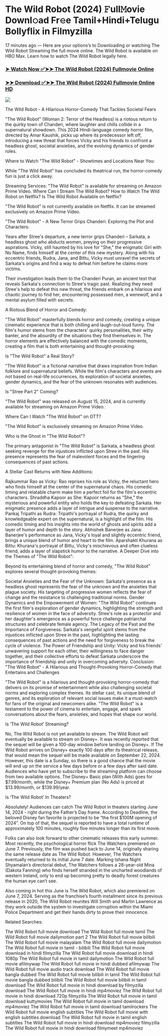 # The Wild Robot (2024) 𝙵ull𝙼ovie Downl𝚘ad Fr𝚎e Tamil+Hindi+Telugu Bollyflix in Filmyzilla
17 minutes ago — Here are your options’s to Downloading or watching The Wild Robot Streaming the full movie online. The Wild Robot is available on HBO Max. Learn how to watch The Wild Robot legally here.

### [➤ Watch Now ✅➤➤ The Wild Robot (2024) Fullmovie Online](https://t.co/wroVCn7LzA)

### [➤➤ Download ✅➤➤ The Wild Robot (2024) Fullmovie Online HD](https://t.co/lXPSQQHraq)

<p dir="auto"><a href="https://t.co/wroVCn7LzA" title="PLAY NOW" rel="nofollow"><img src="https://i.imgur.com/jhNGoEt.gif" style="max-width: 100%;"></a></p>


The Wild Robot - A Hilarious Horror-Comedy That Tackles Societal Fears

"The Wild Robot" (Woman 2: Terror of the Headless) is a riotous return to the quirky town of Chanderi, where laughter and chills collide in a supernatural showdown. This 2024 Hindi-language comedy horror film, directed by Amar Kaushik, picks up where its predecessor left off, introducing a new threat that forces Vicky and his friends to confront a headless ghost, societal anxieties, and the evolving dynamics of gender roles.

Where to Watch "The Wild Robot" - Showtimes and Locations Near You:

While "The Wild Robot" has concluded its theatrical run, the horror-comedy fun is just a click away.

Streaming Services: "The Wild Robot" is available for streaming on Amazon Prime Video.
Where Can I Stream The Wild Robot? How to Watch The Wild Robot on Netflix? Is The Wild Robot Available on Netflix?

"The Wild Robot" is not currently available on Netflix. It can be streamed exclusively on Amazon Prime Video.

"The Wild Robot" - A New Terror Grips Chanderi: Exploring the Plot and Characters:

Years after Stree's departure, a new terror grips Chanderi – Sarkata, a headless ghost who abducts women, preying on their progressive aspirations. Vicky, still haunted by his love for "She," the enigmatic Girl with No Name, finds himself at the center of this new mystery. Along with his eccentric friends, Rudra, Jana, and Bittu, Vicky must unravel the secrets of Sarkata's origins and find a way to defeat him before he claims more victims.

Their investigation leads them to the Chanderi Puran, an ancient text that reveals Sarkata's connection to Stree's tragic past. Realizing they need Stree's help to defeat this new threat, the friends embark on a hilarious and chaotic journey to find her, encountering possessed men, a werewolf, and a mental asylum filled with secrets.

A Riotous Blend of Horror and Comedy:

"The Wild Robot" masterfully blends horror and comedy, creating a unique cinematic experience that is both chilling and laugh-out-loud funny. The film's humor stems from the characters' quirky personalities, their witty banter, and the absurdity of the situations they find themselves in. The horror elements are effectively balanced with the comedic moments, creating a film that is both entertaining and thought-provoking.

Is "The Wild Robot" a Real Story?

"The Wild Robot" is a fictional narrative that draws inspiration from Indian folklore and supernatural beliefs. While the film's characters and events are not based on real-life occurrences, its exploration of societal anxieties, gender dynamics, and the fear of the unknown resonates with audiences.

Is "Stree Part 2" Coming?

"The Wild Robot" was released on August 15, 2024, and is currently available for streaming on Amazon Prime Video.

Where Can I Watch "The Wild Robot" on OTT?

"The Wild Robot" is exclusively streaming on Amazon Prime Video.

Who is the Ghost in "The Wild Robot"?

The primary antagonist in "The Wild Robot" is Sarkata, a headless ghost seeking revenge for the injustices inflicted upon Stree in the past. His presence represents the fear of malevolent forces and the lingering consequences of past actions.

A Stellar Cast Returns with New Additions:

Rajkummar Rao as Vicky: Rao reprises his role as Vicky, the reluctant hero who finds himself at the center of the supernatural chaos. His comedic timing and relatable charm make him a perfect foil for the film's eccentric characters.
Shraddha Kapoor as She: Kapoor returns as "She," the mysterious and powerful entity who holds the key to defeating Sarkata. Her enigmatic presence adds a layer of intrigue and suspense to the narrative.
Pankaj Tripathi as Rudra: Tripathi's portrayal of Rudra, the quirky and knowledgeable expert on the supernatural, is a highlight of the film. His comedic timing and his insights into the world of ghosts and spirits add a layer of humor and depth to the story.
Abhishek Banerjee as Jana: Banerjee's performance as Jana, Vicky's loyal and slightly eccentric friend, brings a unique blend of humor and heart to the film.
Aparshakti Khurana as Bittu: Khurana's portrayal of Bittu, Vicky's mischievous and often clueless friend, adds a layer of slapstick humor to the narrative.
A Deeper Dive into the Themes of "The Wild Robot":

Beyond its entertaining blend of horror and comedy, "The Wild Robot" explores several thought-provoking themes:

Societal Anxieties and the Fear of the Unknown: Sarkata's presence as a headless ghost represents the fear of the unknown and the anxieties that plague society. His targeting of progressive women reflects the fear of change and the resistance to challenging traditional norms.
Gender Dynamics and the Empowerment of Women: "The Wild Robot" continues the first film's exploration of gender dynamics, highlighting the strength and resilience of women in the face of adversity. Stree's role as a protector and her daughter's emergence as a powerful force challenge patriarchal structures and celebrate female agency.
The Legacy of the Past and the Importance of Forgiveness: Sarkata's vengeful spirit stems from the injustices inflicted upon Stree in the past, highlighting the lasting consequences of past actions and the need for forgiveness to break the cycle of violence.
The Power of Friendship and Unity: Vicky and his friends' unwavering support for each other, their willingness to face danger together, and their collective efforts to defeat Sarkata underscore the importance of friendship and unity in overcoming adversity.
Conclusion: "The Wild Robot" - A Hilarious and Thought-Provoking Horror-Comedy that Entertains and Challenges

"The Wild Robot" is a hilarious and thought-provoking horror-comedy that delivers on its promise of entertainment while also challenging societal norms and exploring complex themes. Its stellar cast, its unique blend of genres, and its exploration of relevant social issues make it a must-watch for fans of the original and newcomers alike. "The Wild Robot" is a testament to the power of cinema to entertain, engage, and spark conversations about the fears, anxieties, and hopes that shape our world.


Is ‘The Wild Robot’ Streaming?

No, The Wild Robot is not yet available to stream. The Wild Robot will eventually be available to stream on Disney+. It was recently reported that the sequel will be given a 100-day window before landing on Disney+. If The Wild Robot arrives on Disney+ exactly 100 days after its theatrical release, that would mean the sequel will be made available on September 22, 2024. However, this date is a Sunday, so there is a good chance that the movie will end up on the service a few days before or a few days after said date. Audiences who have yet to subscribe to the streaming platform can choose from two available options. The Disney+ Basic plan (With Ads) goes for $7.99/month, while the Disney+ Premium plan (No Ads) is priced at $13.99/month, or $139.99/year.

Is ‘The Wild Robot’ In Theaters?

Absolutely! Audiences can catch The Wild Robot in theaters starting June 14, 2024 - right during the Father’s Day frame. According to Deadline, the beloved Disney fan favorite is projected to be “the first $100M opening of 2024”. On top of that, the sequel is reported to have a total runtime of approximately 100 minutes, roughly five minutes longer than its first movie.

Folks can also look forward to other cinematic releases this early summer. Most recently, the psychological horror flick The Watchers premiered on June 7. Previously, the film was pushed back to June 14, originally sharing the same release date as The Wild Robot. However, The Watchers eventually returned to its initial June 7 date. Marking Ishana Night Shyamalan’s directorial debut, The Watchers follows a 28-year-old Mina (Dakota Fanning) who finds herself stranded in the uncharted woodlands of western Ireland, only to end up becoming pretty to deadly forest creatures the human eye can’t see.

Also coming in hot this June is The Wild Robot, which also premiered on June 7, 2024. Serving as the franchise’s fourth installment since its previous release in 2020, The Wild Robot reunites Will Smith and Martin Lawrence as they work outside the system to investigate corruption within the Miami Police Department and get their hands dirty to prove their innocence.


Related Searches:

The Wild Robot full movie download
The Wild Robot full movie tamil
The Wild Robot full movie dailymotion part 2
The Wild Robot full movie bilibili
The Wild Robot full movie malayalam
The Wild Robot full movie dailymotion
The Wild Robot full movie in tamil - bilibili
The Wild Robot full movie download in hindi filmyzilla
The Wild Robot full movie download in hindi 1080p
The Wild Robot full movie in tamil dailymotion
The Wild Robot full movie afilmywap
The Wild Robot full movie in hindi dubbed afilmywap
The Wild Robot full movie audio track download
The Wild Robot full movie bangla dubbed
The Wild Robot full movie bilibili in tamil
The Wild Robot full movie bangla dubbed bilibili
The Wild Robot full movie bilibili in tamil download
The Wild Robot full movie in hindi download by filmyzilla
download The Wild Robot full movie in hindi mp4moviez
The Wild Robot full movie in hindi download 720p filmyzilla
The Wild Robot full movie in tamil download kuttymovies
The Wild Robot full movie in tamil download mp4moviez
The Wild Robot full movie in tamil download tamilrockers
The Wild Robot full movie english subtitles
The Wild Robot full movie with english subtitles download
The Wild Robot full movie in tamil english subtitles
The Wild Robot full movie in hindi download mp4moviez filmyzilla
The Wild Robot full movie in hindi download filmymeet mp4moviez
